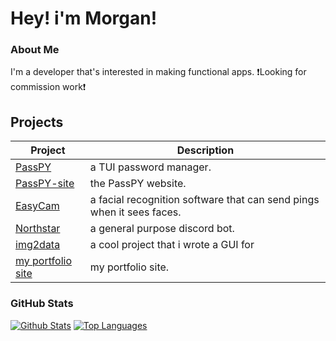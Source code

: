 # Hey! i'm Morgan!

### About Me
I'm a developer that's interested in making functional apps. ❗️Looking for commission work❗️

## Projects
| Project                                                     | Description                                                                    |
|-------------------------------------------------------------|--------------------------------------------------------------------------------|
| [PassPY](https://github.com/PassPY-co/PassPY-main)          | a TUI password manager.                                                        |
| [PassPY-site](https://github.com/Morgandri1/passPy)         | the PassPY website.                                                            |
| [EasyCam](https://github.com/Morgandri1/EasyCam)            | a facial recognition software that can send pings when it sees faces.          |
| [Northstar](https://github.com/Morgandri1/northstar-bot)    | a general purpose discord bot.                                                 |
| [img2data](https://github.com/ArisuUwU/Data2PNG)            | a cool project that i wrote a GUI for                                          |
| [my portfolio site](https://github.com/Morgandri1/portfolio)| my portfolio site.                                                             |

### GitHub Stats

[![Github Stats](https://github-readme-stats.vercel.app/api?username=Morgandri1&show_icons=true&count_private=true&theme=dark)](https://github.com/Morgandri1)
[![Top Languages](https://github-readme-stats.vercel.app/api/top-langs/?username=Morgandri1&layout=compact&langs_count=6&hide=assembly&theme=dark)](https://github.com/Morgandri1)
